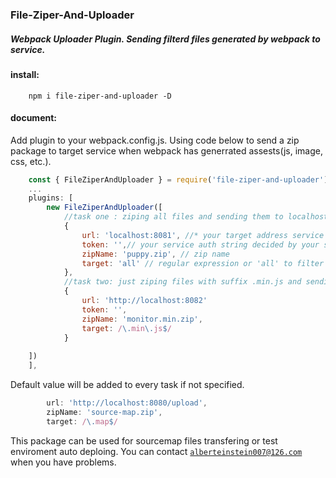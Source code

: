 ### File-Ziper-And-Uploader
##### Webpack Uploader Plugin. Sending filterd files generated by webpack to service.


#### install:
```text
    npm i file-ziper-and-uploader -D
```

#### document:
Add plugin to your webpack.config.js. Using code below to send a zip package to target service when webpack has generrated assests(js, image, css, etc.).

```javascript
    const { FileZiperAndUploader } = require('file-ziper-and-uploader');
    ...
    plugins: [
        new FileZiperAndUploader([
            //task one : ziping all files and sending them to localhost:8081
            {
                url: 'localhost:8081', //* your target address service to receive zip
                token: '',// your service auth string decided by your service code.
                zipName: 'puppy.zip', // zip name
                target: 'all' // regular expression or 'all' to filter files to zip
            },
            //task two: just ziping files with suffix .min.js and sending them to localhost:8082
            {
                url: 'http://localhost:8082'
                token: '',
                zipName: 'monitor.min.zip',
                target: /\.min\.js$/
            }
            
    ])
    ],
```

Default value will be added to every task if not specified. 
```javascript
        url: 'http://localhost:8080/upload',
        zipName: 'source-map.zip',
        target: /\.map$/
```
This package can be used for sourcemap files transfering or test enviroment auto deploing. You can contact <code>alberteinstein007@126.com</code> when you have problems.